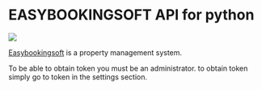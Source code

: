 EASYBOOKINGSOFT API for python
==============================
![](https://d22ui0bhsedxfb.cloudfront.net/images/easybookingsoftlogoblue.png)

[Easybookingsoft](https://www.easybookingsoft.com) is a property management system.

To be able to obtain token you must be an administrator.
to obtain token simply go to token in the settings section.
